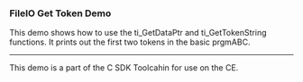 ### FileIO Get Token Demo

This demo shows how to use the ti_GetDataPtr and ti_GetTokenString functions. It prints out the first two tokens in the basic prgmABC.

---

This demo is a part of the C SDK Toolcahin for use on the CE.

